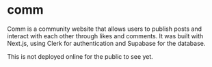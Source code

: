 # comm

Comm is a community website that allows users to publish posts and interact with each other through likes and comments.
It was built with Next.js, using Clerk for authentication and Supabase for the database.

This is not deployed online for the public to see yet.

